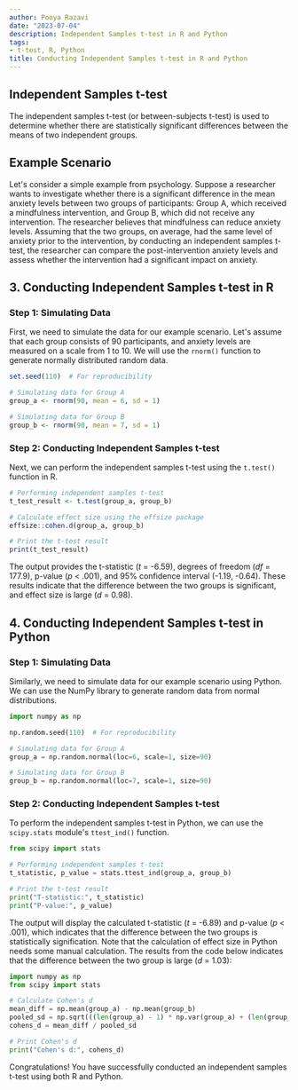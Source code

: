 ```yaml
---
author: Pooya Razavi
date: "2023-07-04"
description: Independent Samples t-test in R and Python
tags:
- t-test, R, Python
title: Conducting Independent Samples t-test in R and Python
---
```


## Independent Samples t-test
The independent samples t-test (or between-subjects t-test) is used to determine whether there are statistically significant differences between the means of two independent groups. 

## Example Scenario
Let's consider a simple example from psychology. Suppose a researcher wants to investigate whether there is a significant difference in the mean anxiety levels between two groups of participants: Group A, which received a mindfulness intervention, and Group B, which did not receive any intervention. The researcher believes that mindfulness can reduce anxiety levels. Assuming that the two groups, on average, had the same level of anxiety prior to the intervention, by conducting an independent samples t-test, the researcher can compare the post-intervention anxiety levels and assess whether the intervention had a significant impact on anxiety.

## 3. Conducting Independent Samples t-test in R

### Step 1: Simulating Data
First, we need to simulate the data for our example scenario. Let's assume that each group consists of 90 participants, and anxiety levels are measured on a scale from 1 to 10. We will use the `rnorm()` function to generate normally distributed random data.

```R
set.seed(110)  # For reproducibility

# Simulating data for Group A
group_a <- rnorm(90, mean = 6, sd = 1)

# Simulating data for Group B
group_b <- rnorm(90, mean = 7, sd = 1)
```

### Step 2: Conducting Independent Samples t-test
Next, we can perform the independent samples t-test using the `t.test()` function in R.

```R
# Performing independent samples t-test
t_test_result <- t.test(group_a, group_b)

# Calculate effect size using the effsize package
effsize::cohen.d(group_a, group_b)

# Print the t-test result
print(t_test_result)
```

The output provides the t-statistic (_t_ = -6.59), degrees of freedom (_df_ = 177.9), p-value (_p_ < .001), and 95% confidence interval (-1.19, -0.64). These results indicate that the difference between the two groups is significant, and effect size is large (_d_ = 0.98).

## 4. Conducting Independent Samples t-test in Python

### Step 1: Simulating Data
Similarly, we need to simulate data for our example scenario using Python. We can use the NumPy library to generate random data from normal distributions.

```python
import numpy as np

np.random.seed(110)  # For reproducibility

# Simulating data for Group A
group_a = np.random.normal(loc=6, scale=1, size=90)

# Simulating data for Group B
group_b = np.random.normal(loc=7, scale=1, size=90)
```

### Step 2: Conducting Independent Samples t-test
To perform the independent samples t-test in Python, we can use the `scipy.stats` module's `ttest_ind()` function.

```python
from scipy import stats

# Performing independent samples t-test
t_statistic, p_value = stats.ttest_ind(group_a, group_b)

# Print the t-test result
print("T-statistic:", t_statistic)
print("P-value:", p_value)
```

The output will display the calculated t-statistic  (_t_ = -6.89) and p-value (_p_ < .001), which indicates that the difference between the two groups is statistically signification. Note that the calculation of effect size in Python needs some manual calculation. The results from the code below indicates that the difference between the two group is large (_d_ = 1.03):

```python
import numpy as np
from scipy import stats

# Calculate Cohen's d
mean_diff = np.mean(group_a) - np.mean(group_b)
pooled_sd = np.sqrt(((len(group_a) - 1) * np.var(group_a) + (len(group_b) - 1) * np.var(group_b)) / (len(group_a) + len(group_b) - 2))
cohens_d = mean_diff / pooled_sd

# Print Cohen's d
print("Cohen's d:", cohens_d)
```


Congratulations! You have successfully conducted an independent samples t-test using both R and Python.